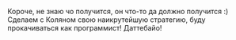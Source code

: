 Короче, не знаю чо получится, он что-то да должно получится :)
Сделаем с Коляном свою наикрутейшую стратегию, буду прокачиваться как программист!
Даттебайо!